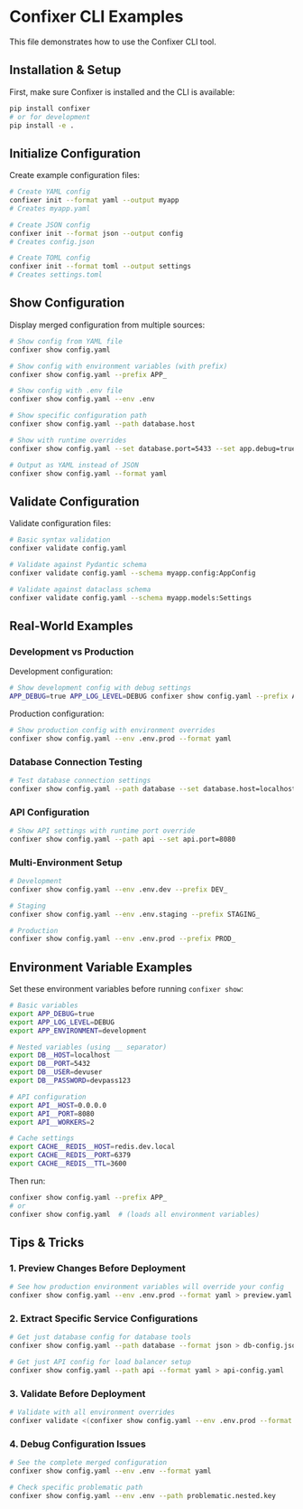 # Confixer CLI Examples

This file demonstrates how to use the Confixer CLI tool.

## Installation & Setup

First, make sure Confixer is installed and the CLI is available:

```bash
pip install confixer
# or for development
pip install -e .
```

## Initialize Configuration

Create example configuration files:

```bash
# Create YAML config
confixer init --format yaml --output myapp
# Creates myapp.yaml

# Create JSON config  
confixer init --format json --output config
# Creates config.json

# Create TOML config
confixer init --format toml --output settings
# Creates settings.toml
```

## Show Configuration

Display merged configuration from multiple sources:

```bash
# Show config from YAML file
confixer show config.yaml

# Show config with environment variables (with prefix)
confixer show config.yaml --prefix APP_

# Show config with .env file
confixer show config.yaml --env .env

# Show specific configuration path
confixer show config.yaml --path database.host

# Show with runtime overrides
confixer show config.yaml --set database.port=5433 --set app.debug=true

# Output as YAML instead of JSON
confixer show config.yaml --format yaml
```

## Validate Configuration

Validate configuration files:

```bash
# Basic syntax validation
confixer validate config.yaml

# Validate against Pydantic schema
confixer validate config.yaml --schema myapp.config:AppConfig

# Validate against dataclass schema
confixer validate config.yaml --schema myapp.models:Settings
```

## Real-World Examples

### Development vs Production

Development configuration:
```bash
# Show development config with debug settings
APP_DEBUG=true APP_LOG_LEVEL=DEBUG confixer show config.yaml --prefix APP_
```

Production configuration:
```bash
# Show production config with environment overrides
confixer show config.yaml --env .env.prod --format yaml
```

### Database Connection Testing

```bash
# Test database connection settings
confixer show config.yaml --path database --set database.host=localhost --set database.port=5432
```

### API Configuration

```bash
# Show API settings with runtime port override
confixer show config.yaml --path api --set api.port=8080
```

### Multi-Environment Setup

```bash
# Development
confixer show config.yaml --env .env.dev --prefix DEV_

# Staging  
confixer show config.yaml --env .env.staging --prefix STAGING_

# Production
confixer show config.yaml --env .env.prod --prefix PROD_
```

## Environment Variable Examples

Set these environment variables before running `confixer show`:

```bash
# Basic variables
export APP_DEBUG=true
export APP_LOG_LEVEL=DEBUG
export APP_ENVIRONMENT=development

# Nested variables (using __ separator)
export DB__HOST=localhost
export DB__PORT=5432
export DB__USER=devuser
export DB__PASSWORD=devpass123

# API configuration
export API__HOST=0.0.0.0
export API__PORT=8080
export API__WORKERS=2

# Cache settings
export CACHE__REDIS__HOST=redis.dev.local
export CACHE__REDIS__PORT=6379
export CACHE__REDIS__TTL=3600
```

Then run:
```bash
confixer show config.yaml --prefix APP_
# or
confixer show config.yaml  # (loads all environment variables)
```

## Tips & Tricks

### 1. Preview Changes Before Deployment
```bash
# See how production environment variables will override your config
confixer show config.yaml --env .env.prod --format yaml > preview.yaml
```

### 2. Extract Specific Service Configurations
```bash
# Get just database config for database tools
confixer show config.yaml --path database --format json > db-config.json

# Get just API config for load balancer setup
confixer show config.yaml --path api --format yaml > api-config.yaml
```

### 3. Validate Before Deployment
```bash
# Validate with all environment overrides
confixer validate <(confixer show config.yaml --env .env.prod --format yaml) --schema myapp:Config
```

### 4. Debug Configuration Issues
```bash
# See the complete merged configuration
confixer show config.yaml --env .env --format yaml

# Check specific problematic path
confixer show config.yaml --env .env --path problematic.nested.key
```
